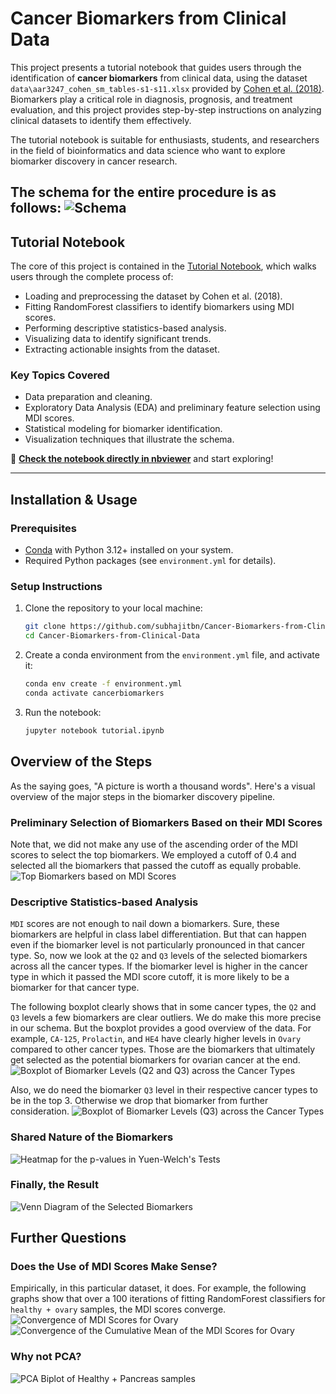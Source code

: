 # Cancer Biomarkers from Clinical Data

This project presents a tutorial notebook that guides users through the identification of **cancer biomarkers** from clinical data, using the dataset `data\aar3247_cohen_sm_tables-s1-s11.xlsx` provided by [Cohen et al. (2018)](https://www.ncbi.nlm.nih.gov/pmc/articles/PMC6063007/). Biomarkers play a critical role in diagnosis, prognosis, and treatment evaluation, and this project provides step-by-step instructions on analyzing clinical datasets to identify them effectively.

The tutorial notebook is suitable for enthusiasts, students, and researchers in the field of bioinformatics and data science who want to explore biomarker discovery in cancer research.

The schema for the entire procedure is as follows:
![Schema](schema/schema.jpg)
---

## **Tutorial Notebook**
The core of this project is contained in the [Tutorial Notebook](https://github.com/subhajitbn/Cancer-Biomarkers-from-Clinical-Data/blob/main/tutorial.ipynb), which walks users through the complete process of:

- Loading and preprocessing the dataset by Cohen et al. (2018).
- Fitting RandomForest classifiers to identify biomarkers using MDI scores.
- Performing descriptive statistics-based analysis.
- Visualizing data to identify significant trends.
- Extracting actionable insights from the dataset.

### **Key Topics Covered**
- Data preparation and cleaning.
- Exploratory Data Analysis (EDA) and preliminary feature selection using MDI scores.
- Statistical modeling for biomarker identification.
- Visualization techniques that illustrate the schema.

🔗 **[Check the notebook directly in nbviewer](https://nbviewer.org/github/subhajitbn/Cancer-Biomarkers-from-Clinical-Data/blob/main/tutorial.ipynb)** and start exploring!

---

## **Installation & Usage**

### Prerequisites
- [Conda](https://www.anaconda.com/docs/getting-started/miniconda/main) with Python 3.12+ installed on your system.
- Required Python packages (see `environment.yml` for details).

### Setup Instructions
1. Clone the repository to your local machine:
   ```bash
   git clone https://github.com/subhajitbn/Cancer-Biomarkers-from-Clinical-Data.git
   cd Cancer-Biomarkers-from-Clinical-Data
   ```
2. Create a conda environment from the `environment.yml` file, and activate it:
   ```bash
   conda env create -f environment.yml
   conda activate cancerbiomarkers
   ```
3. Run the notebook:
   ```bash
   jupyter notebook tutorial.ipynb
   ```


## **Overview of the Steps**
As the saying goes, "A picture is worth a thousand words". Here's a visual overview of the major steps in the biomarker discovery pipeline.

### Preliminary Selection of Biomarkers Based on their MDI Scores
Note that, we did not make any use of the ascending order of the MDI scores to select the top biomarkers. We employed a cutoff of 0.4 and selected all the biomarkers that passed the cutoff as equally probable.
![Top Biomarkers based on MDI Scores](jpg\FIG2.jpg)

### Descriptive Statistics-based Analysis
`MDI` scores are not enough to nail down a biomarkers. Sure, these biomarkers are helpful in class label differentiation. But that can happen even if the biomarker level is not particularly pronounced in that cancer type. So, now we look at the `Q2` and `Q3` levels of the selected biomarkers across all the cancer types. If the biomarker level is higher in the cancer type in which it passed the MDI score cutoff, it is more likely to be a biomarker for that cancer type.

The following boxplot clearly shows that in some cancer types, the `Q2` and `Q3` levels a few biomarkers are clear outliers. We do make this more precise in our schema. But the boxplot provides a good overview of the data. For example, `CA-125`, `Prolactin`, and `HE4` have clearly higher levels in `Ovary` compared to other cancer types. Those are the biomarkers that ultimately get selected as the potential biomarkers for ovarian cancer at the end.
![Boxplot of Biomarker Levels (Q2 and Q3) across the Cancer Types](jpg\FIG3.jpg)

Also, we do need the biomarker `Q3` level in their respective cancer types to be in the top 3. Otherwise we drop that biomarker from further consideration.
![Boxplot of Biomarker Levels (Q3) across the Cancer Types](jpg\FIG4.jpg)

### Shared Nature of the Biomarkers
![Heatmap for the p-values in Yuen-Welch's Tests](jpg\FIG5.jpg)

### Finally, the Result
![Venn Diagram of the Selected Biomarkers](jpg\FIG1.jpg)

## Further Questions

### Does the Use of MDI Scores Make Sense?
Empirically, in this particular dataset, it does. For example, the following graphs show that over a 100 iterations of fitting RandomForest classifiers for `healthy + ovary` samples, the MDI scores converge.
![Convergence of MDI Scores for Ovary](jpg\normal_ovary_convergence_of_MDI_scores.jpg)
![Convergence of the Cumulative Mean of the MDI Scores for Ovary](jpg\normal_ovary_stability_of_cumulative_mean_MDI_scores.jpg)

### Why not PCA?
![PCA Biplot of Healthy + Pancreas samples](jpg\Pancreas_PCA_biplot_top_biomarkers.jpg)